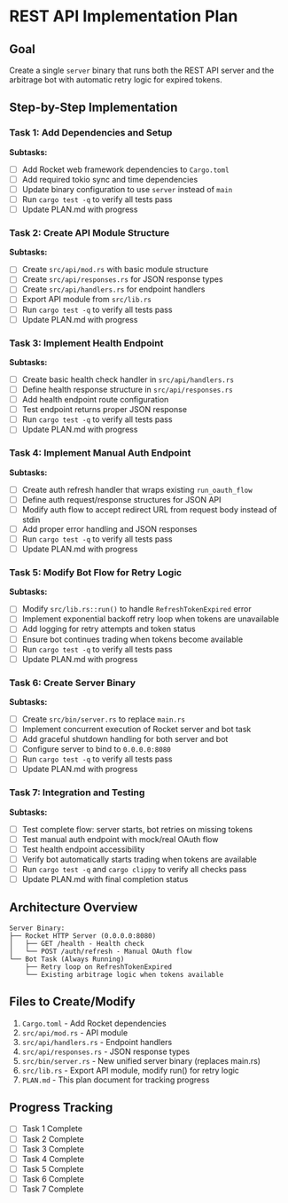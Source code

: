 # REST API Implementation Plan

## Goal

Create a single `server` binary that runs both the REST API server and the
arbitrage bot with automatic retry logic for expired tokens.

## Step-by-Step Implementation

### Task 1: Add Dependencies and Setup

**Subtasks:**

- [ ] Add Rocket web framework dependencies to `Cargo.toml`
- [ ] Add required tokio sync and time dependencies
- [ ] Update binary configuration to use `server` instead of `main`
- [ ] Run `cargo test -q` to verify all tests pass
- [ ] Update PLAN.md with progress

### Task 2: Create API Module Structure

**Subtasks:**

- [ ] Create `src/api/mod.rs` with basic module structure
- [ ] Create `src/api/responses.rs` for JSON response types
- [ ] Create `src/api/handlers.rs` for endpoint handlers
- [ ] Export API module from `src/lib.rs`
- [ ] Run `cargo test -q` to verify all tests pass
- [ ] Update PLAN.md with progress

### Task 3: Implement Health Endpoint

**Subtasks:**

- [ ] Create basic health check handler in `src/api/handlers.rs`
- [ ] Define health response structure in `src/api/responses.rs`
- [ ] Add health endpoint route configuration
- [ ] Test endpoint returns proper JSON response
- [ ] Run `cargo test -q` to verify all tests pass
- [ ] Update PLAN.md with progress

### Task 4: Implement Manual Auth Endpoint

**Subtasks:**

- [ ] Create auth refresh handler that wraps existing `run_oauth_flow`
- [ ] Define auth request/response structures for JSON API
- [ ] Modify auth flow to accept redirect URL from request body instead of stdin
- [ ] Add proper error handling and JSON responses
- [ ] Run `cargo test -q` to verify all tests pass
- [ ] Update PLAN.md with progress

### Task 5: Modify Bot Flow for Retry Logic

**Subtasks:**

- [ ] Modify `src/lib.rs::run()` to handle `RefreshTokenExpired` error
- [ ] Implement exponential backoff retry loop when tokens are unavailable
- [ ] Add logging for retry attempts and token status
- [ ] Ensure bot continues trading when tokens become available
- [ ] Run `cargo test -q` to verify all tests pass
- [ ] Update PLAN.md with progress

### Task 6: Create Server Binary

**Subtasks:**

- [ ] Create `src/bin/server.rs` to replace `main.rs`
- [ ] Implement concurrent execution of Rocket server and bot task
- [ ] Add graceful shutdown handling for both server and bot
- [ ] Configure server to bind to `0.0.0.0:8080`
- [ ] Run `cargo test -q` to verify all tests pass
- [ ] Update PLAN.md with progress

### Task 7: Integration and Testing

**Subtasks:**

- [ ] Test complete flow: server starts, bot retries on missing tokens
- [ ] Test manual auth endpoint with mock/real OAuth flow
- [ ] Test health endpoint accessibility
- [ ] Verify bot automatically starts trading when tokens are available
- [ ] Run `cargo test -q` and `cargo clippy` to verify all checks pass
- [ ] Update PLAN.md with final completion status

## Architecture Overview

```
Server Binary:
├── Rocket HTTP Server (0.0.0.0:8080)
│   ├── GET /health - Health check
│   └── POST /auth/refresh - Manual OAuth flow
└── Bot Task (Always Running)
    ├── Retry loop on RefreshTokenExpired
    └── Existing arbitrage logic when tokens available
```

## Files to Create/Modify

1. `Cargo.toml` - Add Rocket dependencies
2. `src/api/mod.rs` - API module
3. `src/api/handlers.rs` - Endpoint handlers
4. `src/api/responses.rs` - JSON response types
5. `src/bin/server.rs` - New unified server binary (replaces main.rs)
6. `src/lib.rs` - Export API module, modify run() for retry logic
7. `PLAN.md` - This plan document for tracking progress

## Progress Tracking

- [ ] Task 1 Complete
- [ ] Task 2 Complete
- [ ] Task 3 Complete
- [ ] Task 4 Complete
- [ ] Task 5 Complete
- [ ] Task 6 Complete
- [ ] Task 7 Complete
